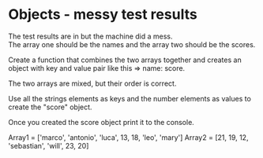 # Objects - messy test results

The test results are in but the machine did a mess. <br> The array one should be the names and the array two should be the scores.

Create a function that combines the two arrays together and creates an object with key and value pair like this => name: score.

The two arrays are mixed, but their order is correct.

Use all the strings elements as keys and the number elements as values to create the "score" object.

Once you created the score object print it to the console.

Array1 = ['marco', 'antonio', 'luca', 13, 18, 'leo', 'mary']
Array2 = [21, 19, 12, 'sebastian', 'will', 23, 20]
